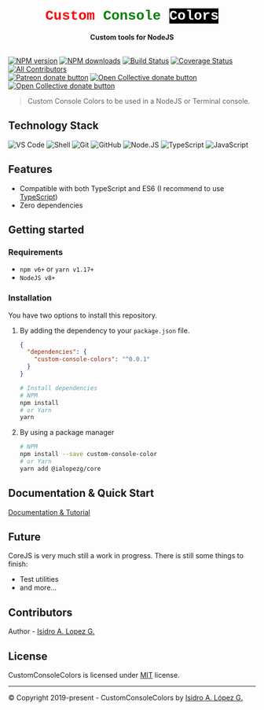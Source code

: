 <div style="text-align: center; font-family: Courier, sans-serif;">  
  <h1><span style="color: red">Custom</span> <span style="color: green">Console</span> <span style="color: white; background-color: black">Colors</span></h1>
</div>
<div style="text-align: center">
  <strong>Custom tools for NodeJS</strong>
</div>
<br />

<span class="badge-npmversion"><a href="https://npmjs.org/package/custom-console-colors" title="View this project on NPM"><img src="https://img.shields.io/npm/v/custom-console-colors.svg" alt="NPM version" /></a></span>
<span class="badge-npmdownloads"><a href="https://npmjs.org/package/custom-console-colors" title="View this project on NPM"><img src="https://img.shields.io/npm/dm/custom-console-colors.svg" alt="NPM downloads" /></a></span>
[![Build Status][travis-image]][travis-url]
[![Coverage Status](https://coveralls.io/repos/github/ialopezg/custom-console-colors/badge.svg?branch=main)](https://coveralls.io/github/ialopezg/custom-console-colors?branch=main)
[![All Contributors][contributors]][contributors-link]
<br class="badge-separator" />
<span class="badge-patreon"><a href="https://patreon.com/ialopezg" title="Donate to this project using Patreon"><img src="https://img.shields.io/badge/patreon-donate-yellow.svg" alt="Patreon donate button" /></a></span>
<span class="badge-opencollective"><a href="https://opencollective.com/ialopezg" title="Donate to this project using Open Collective"><img src="https://img.shields.io/badge/open%20collective-donate-yellow.svg" alt="Open Collective donate button" /></a></span>
<span class="badge-paypal"><a href="https://www.paypal.me/isidrolopezg" title="Donate to this project using Open Collective"><img src="https://img.shields.io/badge/paypal-donate-yellow.svg" alt="Open Collective donate button" /></a></span>

 > Custom Console Colors to be used in a NodeJS or Terminal console.

## Technology Stack

![VS Code](https://img.shields.io/badge/-VS%20Code-007ACC?style=plastic&logo=visual-studio-code)
![Shell](https://img.shields.io/badge/-Shell-blasck?style=plastic&logo=Shell)
![Git](https://img.shields.io/badge/-Git-black?style=plastic&logo=git)
![GitHub](https://img.shields.io/badge/-GitHub-181717?style=plastic&logo=github)
![Node.JS](https://img.shields.io/badge/-Node.JS-black?style=plastic&logo=Node.js)
![TypeScript](https://img.shields.io/badge/-TypeScript-000000?style=flat&logo=typescript)
![JavaScript](https://img.shields.io/badge/-JavaScript-000000?style=flat&logo=javascript)

## Features

- Compatible with both TypeScript and ES6 (I recommend to use [TypeScript](http://www.typescriptlang.org))
- Zero dependencies

## Getting started

### Requirements

- `npm v6+` or `yarn v1.17+`
- `NodeJS v8+`

### Installation

You have two options to install this repository.

1. By adding the dependency to your `package.json` file.

   ```json
   {
     "dependencies": {
       "custom-console-colors": "^0.0.1"
     }
   }
   ```

   ```bash
   # Install dependencies
   # NPM
   npm install
   # or Yarn
   yarn
   ```

2. By using a package manager
   ```bash
   # NPM
   npm install --save custom-console-color
   # or Yarn
   yarn add @ialopezg/core
   ```
## Documentation & Quick Start

[Documentation & Tutorial](https://ialopezg.gitbook.io/custom-console-colors/)

## Future

CoreJS is very much still a work in progress. There is still some things to finish:

- Test utilities
- and more...

## Contributors

Author - [Isidro A. Lopez G.](https://github.com/ialopezg")

## License

CustomConsoleColors is licensed under [MIT](LICENSE) license.

---

&copy; Copyright 2019-present - CustomConsoleColors by [Isidro A. López G.](https://ialopezg.com/)

[npm-image]: https://img.shields.io/npm/v/custom-console-colors.svg
[npm-url]: https://npmjs.org/package/custom-console-colors
[downloads-image]: https://img.shields.io/npm/dm/custom-console-colors.svg
[downloads-url]: https://npmcharts.com/compare/custom-console-colors?minimal=true
[travis-url]: https://app.travis-ci.com/ialopezg/custom-console-colors
[travis-image]: https://app.travis-ci.com/ialopezg/custom-console-colors.svg?branch=main&label=linux
[contributors]: https://img.shields.io/badge/all_contributors-1-orange.svg?style=flat-square
[contributors-link]: #contributors
